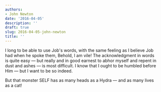 ```yaml
---
authors:
- John Newton
date: '2016-04-05'
description: ''
draft: true
slug: 2016-04-05-john-newton
title: ''
---
```

I long to be able to use Job's words, with the same feeling as I believe Job had when he spoke them, Behold, I am vile! The acknowledgment in words is quite easy — but really and in good earnest to abhor myself and repent in dust and ashes — is most difficult. I know that I ought to be humbled before Him — but I want to be so indeed.

But that monster SELF has as many heads as a Hydra — and as many lives as a cat!



